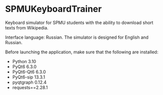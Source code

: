 # SPMUKeyboardTrainer
Keyboard simulator for SPMU students with the ability to download short texts from Wikipedia.

Interface language: Russian.
The simulator is designed for English and Russian.

Before launching the application, make sure that the following are installed:
 - Python 3.10
 - PyQt6 6.3.0
 - PyQt6-Qt6 6.3.0
 - PyQt6-sip 13.3.1
 - pyqtgraph 0.12.4
 - requests==2.28.1
